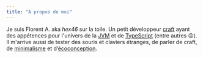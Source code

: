 ```yaml
---
title: "A propos de moi"
---
```


Je suis Florent A. aka <i>hex46</i> sur la toile. Un petit développeur
[craft](https://fr.wikipedia.org/wiki/Software_craftsmanship) ayant des appétences pour l'univers de la [JVM](https://fr.wikipedia.org/wiki/Machine_virtuelle_Java)
et de [TypeScript](https://fr.wikipedia.org/wiki/TypeScript) (entre autres 😉). Il m'arrive aussi de tester des souris et claviers étranges, de
parler de craft, de [minimalisme](https://fr.wikipedia.org/wiki/Minimalisme_(informatique)) et d’[écoconception](https://fr.wikipedia.org/wiki/%C3%89coconception).
